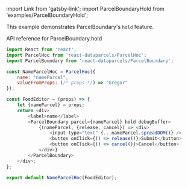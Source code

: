 import Link from 'gatsby-link';
import ParcelBoundaryHold from 'examples/ParcelBoundaryHold';

This example demonstrates ParcelBoundary's `hold` feature.

<Link to="/api/ParcelBoundary#hold">API reference for ParcelBoundary.hold</Link>

<ParcelBoundaryHold />

```js
import React from 'react';
import ParcelHoc from 'react-dataparcels/ParcelHoc';
import ParcelBoundary from 'react-dataparcels/ParcelBoundary';

const NameParcelHoc = ParcelHoc({
    name: "nameParcel",
    valueFromProps: (/* props */) => "Gregor"
});

const FoodEditor = (props) => {
    let {nameParcel} = props;
    return <div>
        <label>name</label>
        <ParcelBoundary parcel={nameParcel} hold debugBuffer>
            {(nameParcel, {release, cancel}) => <div>
                <input type="text" {...nameParcel.spreadDOM()} />
                <button onClick={() => release()}>Submit</button>
                <button onClick={() => cancel()}>Cancel</button>
            </div>}
        </ParcelBoundary>
    </div>;
};

export default NameParcelHoc(FoodEditor);
```
